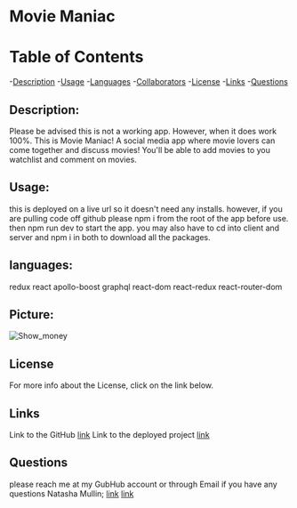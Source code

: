 # Movie Maniac


# Table of Contents

-[Description](#description)
-[Usage](#useage)
-[Languages](#languages)
-[Collaborators](#collaborators)
-[License](#license)
-[Links](#links)
-[Questions](#questions)

 ## Description:
 
 Please be advised this is not a working app. However, when it does work 100%. This is Movie Maniac! A social media app where movie lovers can 
 come together and discuss movies! You'll be able to add movies to you watchlist and comment on movies.
 
 ## Usage:
 this is deployed on a live url so it doesn't need any installs. however, if you are pulling code off github please npm i  from the root of the app before use. then npm run dev to start the app. you may also have to cd into client and server and npm i in both to download all the packages.

## languages:
redux 
react
apollo-boost
graphql
react-dom
react-redux
react-router-dom


 ## Picture:
 ![Show_money](./client/src/assets/shop-shop.jpg)
 
 ## License
 For more info about the License, click on the link below.

 ## Links
 Link to the GitHub 
[link](https://github.com/natashamullin/shop-til-you-drop)
Link to the deployed project
[link](https://agile-crag-50151.herokuapp.com/)

## Questions 
please reach me at my GubHub account or through Email if you have any questions
Natasha Mullin; [link](github.com/natashamullin)
[link](Natashamullin0826889@yahoo.com)


